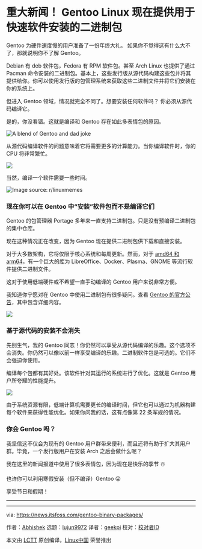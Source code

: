 [#]: subject: "Big News! Gentoo Linux is Now Providing Binary Packages for Quick Software Installation"
[#]: via: "https://news.itsfoss.com/gentoo-binary-packages/"
[#]: author: "Abhishek https://news.itsfoss.com/author/root/"
[#]: collector: "lujun9972/lctt-scripts-1700446145"
[#]: translator: "geekpi"
[#]: reviewer: " "
[#]: publisher: " "
[#]: url: " "

重大新闻！ Gentoo Linux 现在提供用于快速软件安装的二进制包
======
Gentoo 为硬件速度慢的用户准备了一份年终大礼。
如果你不觉得这有什么大不了，那就说明你不了解 Gentoo。

Debian 有 deb 软件包，Fedora 有 RPM 软件包。甚至 Arch Linux 也提供了通过 Pacman 命令安装的二进制包。基本上，这些发行版从源代码构建这些包并将其提供给你。你可以使用发行版的包管理系统来获取这些二进制文件并将它们安装在你的系统上。

但进入 Gentoo 领域，情况就完全不同了。想要安装任何软件吗？ 你必须从源代码编译它。

是的，你没看错。这就是编译和 Gentoo 存在如此多表情包的原因。

![A blend of Gentoo and dad joke][1]

从源代码编译软件的问题意味着它将需要更多的计算能力。当你编译软件时，你的 CPU 将非常繁忙。

![][2]

当然，编译一个软件需要一些时间。

![Image source: r/linuxmemes][3]

### 现在你可以在 Gentoo 中“安装”软件包而不是编译它们

Gentoo 的包管理器 Portage 多年来一直支持二进制包。只是没有预编译二进制包的集中仓库。

现在这种情况正在改变，因为 Gentoo 现在提供二进制包供下载和直接安装。

对于大多数架构，它将仅限于核心系统和每周更新。然而，对于 [amd64 和 arm64][4]，有一个巨大的库为 LibreOffice、Docker、Plasma、GNOME 等流行软件提供二进制文件。

这对于使用低端硬件或不希望一直手动编译的 Gentoo 用户来说非常方便。

我知道你宁愿对在 Gentoo 中使用二进制包有很多疑问。查看 [Gentoo 的官方公告][5]，其中包含详细内容。

![][6]

### 基于源代码的安装不会消失

先别生气，我的 Gentoo 同志！你仍然可以享受从源代码编译的乐趣。这个选项不会消失。你仍然可以像以前一样享受编译的乐趣。二进制软件包是可选的。它们不会强迫你使用。

编译每个包都有其好处。该软件针对其运行的系统进行了优化。这就是 Gentoo 用户所夸耀的性能提升。

![][7]

由于系统资源有限，低端计算机需要更长的编译时间，但它也可以通过为机器构建每个软件来获得性能优化。如果你问我的话，这有点像第 22 条军规的情况。

### 你会 Gentoo 吗？

我坚信这不仅会为现有的 Gentoo 用户群带来便利，而且还将有助于扩大其用户群。毕竟，一个发行版用户在安装 Arch 之后会做什么呢？

我在这里的新闻报道中使用了很多表情包，因为现在是快乐的季节 ☃️

也许你可以利用寒假安装（但不编译）Gentoo 😜

享受节日和假期！

* * *

--------------------------------------------------------------------------------

via: https://news.itsfoss.com/gentoo-binary-packages/

作者：[Abhishek][a]
选题：[lujun9972][b]
译者：[geekpi](https://github.com/geekpi)
校对：[校对者ID](https://github.com/校对者ID)

本文由 [LCTT](https://github.com/LCTT/TranslateProject) 原创编译，[Linux中国](https://linux.cn/) 荣誉推出

[a]: https://news.itsfoss.com/author/root/
[b]: https://github.com/lujun9972
[1]: https://news.itsfoss.com/content/images/2023/12/gentoo-ifi-it-moves-compile-it.png
[2]: https://news.itsfoss.com/content/images/2023/12/gentoo-compile-meme.png
[3]: https://news.itsfoss.com/content/images/2023/12/gentoo-compile-time-meme.webp
[4]: https://itsfoss.com/arm-aarch64-x86_64/
[5]: https://www.gentoo.org/news/2023/12/29/Gentoo-binary.html
[6]: https://www.gentoo.org/assets/img/logo/icon-192.png
[7]: https://news.itsfoss.com/content/images/2023/12/gentoo-faster-meme.png
